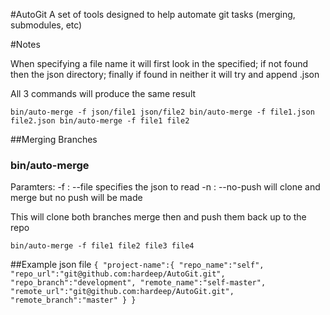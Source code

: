#AutoGit
A set of tools designed to help automate git tasks (merging, submodules, etc)

#Notes

When specifying a file name it will first look in the specified; if not found then the json directory; finally if found in neither it will try and append .json

All 3 commands will produce the same result

`
bin/auto-merge -f json/file1 json/file2
bin/auto-merge -f file1.json file2.json
bin/auto-merge -f file1 file2
`

##Merging Branches

### bin/auto-merge

Paramters:
    -f : --file     specifies the json to read
    -n : --no-push  will clone and merge but no push will be made

This will clone both branches merge then and push them back up to the repo

`bin/auto-merge -f file1 file2 file3 file4`


##Example json file
`
{
    "project-name":{
        "repo_name":"self",
        "repo_url":"git@github.com:hardeep/AutoGit.git",
        "repo_branch":"development",
        "remote_name":"self-master",
        "remote_url":"git@github.com:hardeep/AutoGit.git",
        "remote_branch":"master"
    }
}
`
